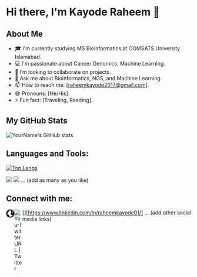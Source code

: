 # Hi there, I'm Kayode Raheem 👋

## About Me
- 🎓 I'm currently studying MS Bioinformatics at COMSATS University Islamabad.
- 💻 I'm passionate about Cancer Genomics, Machine Learning.
- 👯 I’m looking to collaborate on projects.
- 💬 Ask me about Bioinformatics, NGS, and Machine Learning.
- 📫 How to reach me: [raheemkayode2017@gmail.com].
- 😄 Pronouns: [He/His].
- ⚡ Fun fact: [Traveling, Reading].

## My GitHub Stats
![YourName's GitHub stats](https://github-readme-stats.vercel.app/api?username=yourusername&show_icons=true&theme=radical)

## Languages and Tools:
[![Top Langs](https://github-readme-stats.vercel.app/api/top-langs/?username=yourusername&layout=compact)](https://github.com/anuraghazra/github-readme-stats)

<code><img height="20" src="Python"></code>
<code><img height="20" src="URL_to_icon_of_another_language_or_tool"></code>
... (add as many as you like)

## Connect with me:
[<img align="left" alt="YourLinkdinURL | LinkedIn" width="22px" src="https://raw.githubusercontent.com/iconic/open-iconic/master/svg/globe.svg" />][https://www.linkedin.com/in/raheemkayode01/]
[<img align="left" alt="YourTwitterURL | Twitter" width="22px" src="https://raw.githubusercontent.com/iconic/open-iconic/master/svg/twitter.svg" />][twitter]
... (add other social media links)

[linkedin]: https://www.linkedin.com/in/raheemkayode01/
[twitter]: YourTwitterURL

<!-- This is a comment. Use comments to leave notes that won't be displayed in the final README -->
